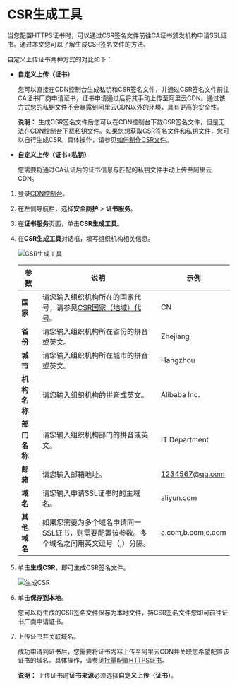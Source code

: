 # CSR生成工具

当您配置HTTPS证书时，可以通过CSR签名文件前往CA证书颁发机构申请SSL证书。通过本文您可以了解生成CSR签名文件的方法。

自定义上传证书两种方式的对比如下：

-   **自定义上传（证书）**

    您可以直接在CDN控制台生成私钥和CSR签名文件，并通过CSR签名文件前往CA证书厂商申请证书，证书申请通过后将其手动上传至阿里云CDN。通过该方式您的私钥文件不会暴露到阿里云CDN以外的环境，具有更高的安全性。

    **说明：** 生成CSR签名文件后您可以在CDN控制台下载CSR签名文件，但是无法在CDN控制台下载私钥文件。如果您想获取CSR签名文件和私钥文件，您可以自行生成CSR。具体操作，请参见[如何制作CSR文件](https://help.aliyun.com/knowledge_detail/42218.html)。

-   **自定义上传（证书+私钥）**

    您需要将通过CA认证后的证书信息与匹配的私钥文件手动上传至阿里云CDN。


1.  登录[CDN控制台](https://cdn.console.aliyun.com)。

2.  在左侧导航栏，选择**安全防护** \> **证书服务**。

3.  在**证书服务**页面，单击**CSR生成工具**。

4.  在**CSR生成工具**对话框，填写组织机构相关信息。

    ![CSR生成工具](https://static-aliyun-doc.oss-cn-hangzhou.aliyuncs.com/assets/img/zh-CN/9086148951/p76515.png)

    |参数|说明|示例|
    |--|--|--|
    |**国家**|请您输入组织机构所在的国家代号，请参见[CSR国家（地域）代号](/cn.zh-CN/服务管理/安全防护/CSR国家（地域）代号.md)。|CN|
    |**省份**|请您输入组织机构所在省份的拼音或英文。|Zhejiang|
    |**城市**|请您输入组织机构所在城市的拼音或英文。|Hangzhou|
    |**机构名称**|请您输入组织机构的拼音或英文。|Alibaba Inc.|
    |**部门名称**|请您输入组织机构部门的拼音或英文。|IT Department|
    |**邮箱**|请您输入邮箱地址。|1234567@qq.com|
    |**域名**|请您输入申请SSL证书时的主域名。|aliyun.com|
    |**其他域名**|如果您需要为多个域名申请同一SSL证书，则需要配置该参数。多个域名之间用英文逗号（,）分隔。|a.com,b.com,c.com|

5.  单击**生成CSR**，即可生成CSR签名文件。

    ![生成CSR](https://static-aliyun-doc.oss-cn-hangzhou.aliyuncs.com/assets/img/zh-CN/9086148951/p76516.png)

6.  单击**保存到本地**。

    您可以将生成的CSR签名文件保存为本地文件，持CSR签名文件您即可前往证书厂商申请证书。

7.  上传证书并关联域名。

    成功申请到证书后，您需要将证书内容上传至阿里云CDN并关联您希望配置该证书的域名。具体操作，请参见[批量配置HTTPS证书](/cn.zh-CN/服务管理/安全防护/批量配置HTTPS证书.md)。

    **说明：** 上传证书时**证书来源**必须选择**自定义上传（证书）**。


